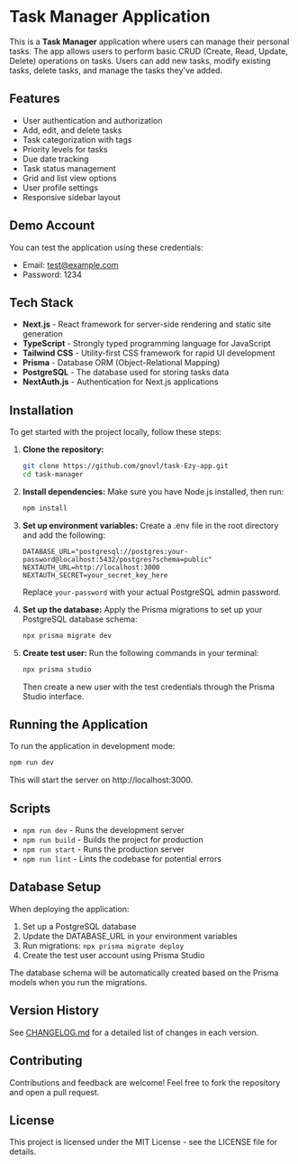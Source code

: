# Task Manager Application

This is a **Task Manager** application where users can manage their personal tasks. The app allows users to perform basic CRUD (Create, Read, Update, Delete) operations on tasks. Users can add new tasks, modify existing tasks, delete tasks, and manage the tasks they've added.

## Features

- User authentication and authorization
- Add, edit, and delete tasks
- Task categorization with tags
- Priority levels for tasks
- Due date tracking
- Task status management
- Grid and list view options
- User profile settings
- Responsive sidebar layout

## Demo Account

You can test the application using these credentials:

- Email: test@example.com
- Password: 1234

## Tech Stack

- **Next.js** - React framework for server-side rendering and static site generation
- **TypeScript** - Strongly typed programming language for JavaScript
- **Tailwind CSS** - Utility-first CSS framework for rapid UI development
- **Prisma** - Database ORM (Object-Relational Mapping)
- **PostgreSQL** - The database used for storing tasks data
- **NextAuth.js** - Authentication for Next.js applications

## Installation

To get started with the project locally, follow these steps:

1. **Clone the repository:**

   ```bash
   git clone https://github.com/gnovl/task-Ezy-app.git
   cd task-manager
   ```

2. **Install dependencies:**
   Make sure you have Node.js installed, then run:

   ```bash
   npm install
   ```

3. **Set up environment variables:**
   Create a .env file in the root directory and add the following:

   ```
   DATABASE_URL="postgresql://postgres:your-password@localhost:5432/postgres?schema=public"
   NEXTAUTH_URL=http://localhost:3000
   NEXTAUTH_SECRET=your_secret_key_here
   ```

   Replace `your-password` with your actual PostgreSQL admin password.

4. **Set up the database:**
   Apply the Prisma migrations to set up your PostgreSQL database schema:

   ```bash
   npx prisma migrate dev
   ```

5. **Create test user:**
   Run the following commands in your terminal:
   ```bash
   npx prisma studio
   ```
   Then create a new user with the test credentials through the Prisma Studio interface.

## Running the Application

To run the application in development mode:

```bash
npm run dev
```

This will start the server on http://localhost:3000.

## Scripts

- `npm run dev` - Runs the development server
- `npm run build` - Builds the project for production
- `npm run start` - Runs the production server
- `npm run lint` - Lints the codebase for potential errors

## Database Setup

When deploying the application:

1. Set up a PostgreSQL database
2. Update the DATABASE_URL in your environment variables
3. Run migrations: `npx prisma migrate deploy`
4. Create the test user account using Prisma Studio

The database schema will be automatically created based on the Prisma models when you run the migrations.

## Version History

See [CHANGELOG.md](CHANGELOG.md) for a detailed list of changes in each version.

## Contributing

Contributions and feedback are welcome! Feel free to fork the repository and open a pull request.

## License

This project is licensed under the MIT License - see the LICENSE file for details.
